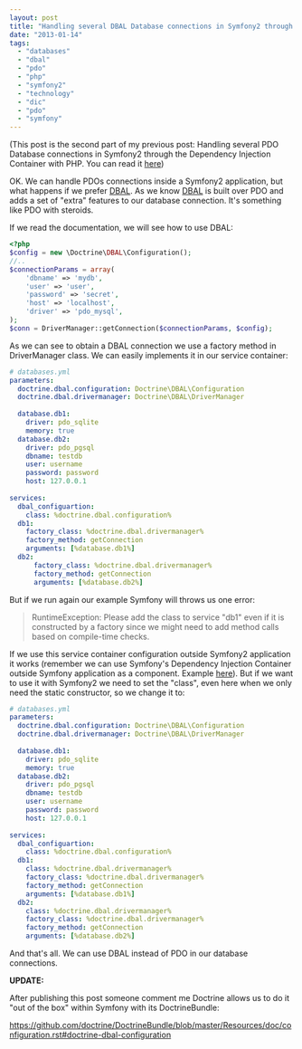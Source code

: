 ```yaml
---
layout: post
title: "Handling several DBAL Database connections in Symfony2 through the Dependency Injection Container with PHP"
date: "2013-01-14"
tags: 
  - "databases"
  - "dbal"
  - "pdo"
  - "php"
  - "symfony2"
  - "technology"
  - "dic"
  - "pdo"
  - "symfony"
---
```


(This post is the second part of my previous post: Handling several PDO Database connections in Symfony2 through the Dependency Injection Container with PHP. You can read it [here](http://gonzalo123.com/2013/01/07/handling-several-pdo-database-connections-in-symfony2-through-the-dependency-injection-container-with-php/))

OK. We can handle PDOs connections inside a Symfony2 application, but what happens if we prefer [DBAL](http://www.doctrine-project.org/projects/dbal.html). As we know [DBAL](http://gonzalo123.com/2011/07/11/database-abstraction-layers-in-php-pdo-versus-dbal/ "Database abstraction layers in PHP. PDO versus DBAL") is built over PDO and adds a set of "extra" features to our database connection. It's something like PDO with steroids.

If we read the documentation, we will see how to use DBAL:

```php
<?php
$config = new \Doctrine\DBAL\Configuration();
//..
$connectionParams = array(
    'dbname' => 'mydb',
    'user' => 'user',
    'password' => 'secret',
    'host' => 'localhost',
    'driver' => 'pdo_mysql',
);
$conn = DriverManager::getConnection($connectionParams, $config);
```

As we can see to obtain a DBAL connection we use a factory method in DriverManager class. We can easily implements it in our service container:

```yaml
# databases.yml
parameters:
  doctrine.dbal.configuration: Doctrine\DBAL\Configuration
  doctrine.dbal.drivermanager: Doctrine\DBAL\DriverManager
 
  database.db1:
    driver: pdo_sqlite
    memory: true
  database.db2:
    driver: pdo_pgsql
    dbname: testdb
    user: username
    password: password
    host: 127.0.0.1
 
services:
  dbal_configuartion:
    class: %doctrine.dbal.configuration%
  db1:
    factory_class: %doctrine.dbal.drivermanager%
    factory_method: getConnection
    arguments: [%database.db1%]
  db2:
      factory_class: %doctrine.dbal.drivermanager%
      factory_method: getConnection
      arguments: [%database.db2%]
```

But if we run again our example Symfony will throws us one error:

> RuntimeException: Please add the class to service "db1" even if it is constructed by a factory since we might need to add method calls based on compile-time checks.

If we use this service container configuration outside Symfony2 application it works (remember we can use Symfony's Dependency Injection Container outside Symfony application as a component. Example [here](http://gonzalo123.com/2012/09/03/dependency-injection-containers-with-php-when-pimple-is-not-enough/ "Dependency Injection Containers with PHP. When Pimple is not enough.")). But if we want to use it with Symfony2 we need to set the "class", even here when we only need the static constructor, so we change it to:

```yaml
# databases.yml
parameters:
  doctrine.dbal.configuration: Doctrine\DBAL\Configuration
  doctrine.dbal.drivermanager: Doctrine\DBAL\DriverManager
 
  database.db1:
    driver: pdo_sqlite
    memory: true
  database.db2:
    driver: pdo_pgsql
    dbname: testdb
    user: username
    password: password
    host: 127.0.0.1
 
services:
  dbal_configuartion:
    class: %doctrine.dbal.configuration%
  db1:
    class: %doctrine.dbal.drivermanager%
    factory_class: %doctrine.dbal.drivermanager%
    factory_method: getConnection
    arguments: [%database.db1%]
  db2:
    class: %doctrine.dbal.drivermanager%
    factory_class: %doctrine.dbal.drivermanager%
    factory_method: getConnection
    arguments: [%database.db2%]
```

And that's all. We can use DBAL instead of PDO in our database connections.

**UPDATE:**

After publishing this post someone comment me Doctrine allows us to do it "out of the box" within Symfony with its DoctrineBundle:

https://github.com/doctrine/DoctrineBundle/blob/master/Resources/doc/configuration.rst#doctrine-dbal-configuration
